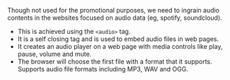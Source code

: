 Though not used for the promotional purposes, we need to ingrain audio contents in the websites focused on audio data (eg, spotify, soundcloud).  
- This is achieved using the `<audio>` tag.
- It is a self closing tag and is used to embed audio files in web pages.
- It creates an audio player on a web page with media controls like play, pause, volume and mute.
- The browser will choose the first file with a format that it supports. Supports audio file formats including MP3, WAV and OGG.